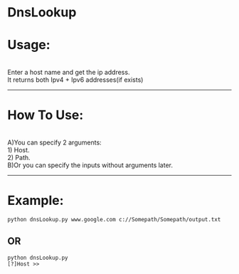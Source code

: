 # DnsLookup

<h1>Usage:</h1><br />
Enter a host name and get the ip address.<br />
It returns both Ipv4 + Ipv6 addresses(if exists)<br />

<hr />

<h1>How To Use:</h1><br />
    A)You can specify 2 arguments:<br/>
       1) Host.<br />
       2) Path.<br />
    B)Or you can specify the inputs without arguments later.<br />

<hr />

<h1>Example:</h1>

    python dnsLookup.py www.google.com c://Somepath/Somepath/output.txt
    
<h2>OR</h2>

    python dnsLookup.py
    [?]Host >>
